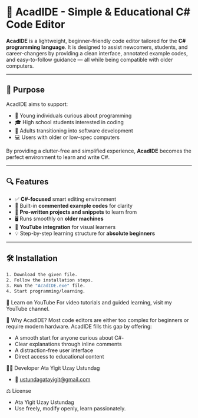 # 🌟 AcadIDE - Simple & Educational C# Code Editor

**AcadIDE** is a lightweight, beginner-friendly code editor tailored for the **C# programming language**. It is designed to assist newcomers, students, and career-changers by providing a clean interface, annotated example codes, and easy-to-follow guidance — all while being compatible with older computers.

---

## 🎯 Purpose

AcadIDE aims to support:

- 👦 Young individuals curious about programming  
- 🎓 High school students interested in coding  
- 💼 Adults transitioning into software development  
- 💻 Users with older or low-spec computers  

By providing a clutter-free and simplified experience, **AcadIDE** becomes the perfect environment to learn and write C#.

---

## 🔍 Features

- ✅ **C#-focused** smart editing environment  
- 💬 Built-in **commented example codes** for clarity  
- 📁 **Pre-written projects and snippets** to learn from  
- 🖥️ Runs smoothly on **older machines**  
- 🎥 **YouTube integration** for visual learners  
- 💡 Step-by-step learning structure for **absolute beginners**

---

## 🛠 Installation

```bash
1. Download the given file.
2. Follow the installation steps.
3. Run the "AcadIDE.exe" file.
4. Start programming/learning.
```

🎥 Learn on YouTube
For video tutorials and guided learning, visit my YouTube channel.

🧠 Why AcadIDE?
Most code editors are either too complex for beginners or require modern hardware. AcadIDE fills this gap by offering:

  - A smooth start for anyone curious about C#-
  -  Clear explanations through inline comments
  - A distraction-free user interface
  - Direct access to educational content

👨‍💻 Developer
Ata Yigit Uzay Ustundag <br>
  - 📧 ustundagatayigit@gmail.com

⚖️ License
  - Ata Yigit Uzay Ustundag
  - Use freely, modify openly, learn passionately.
